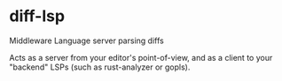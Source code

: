 # diff-lsp

Middleware Language server parsing diffs

Acts as a server from your editor's point-of-view, and as a client to your "backend" LSPs (such as rust-analyzer or gopls).
